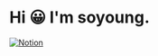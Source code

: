 # Hi 😀  I'm soyoung.
[![Notion](https://upload.wikimedia.org/wikipedia/commons/e/e9/Notion-logo.svg)](https://www.notion.so/9bb47da5dd9048f9909103ed9ec9f149)
